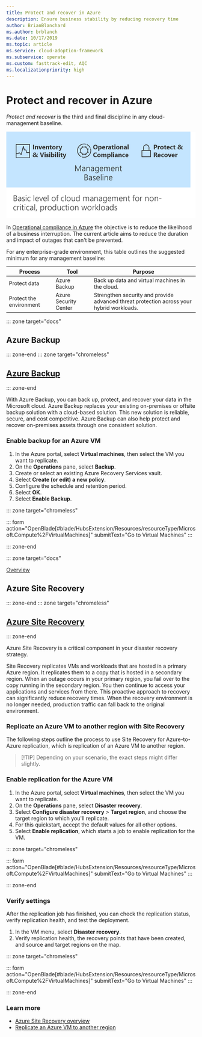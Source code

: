 ```yaml
---
title: Protect and recover in Azure
description: Ensure business stability by reducing recovery time
author: BrianBlanchard
ms.author: brblanch
ms.date: 10/17/2019
ms.topic: article
ms.service: cloud-adoption-framework
ms.subservice: operate
ms.custom: fasttrack-edit, AQC
ms.localizationpriority: high
---
```


# Protect and recover in Azure

_Protect and recover_ is the third and final discipline in any cloud-management baseline.

![Cloud Management Baseline](../../_images/manage/management-baseline.png)

In [Operational compliance in Azure](./operational-compliance.md) the objective is to reduce the likelihood of a business interruption. The current article aims to reduce the duration and impact of outages that can't be prevented.

For any enterprise-grade environment, this table outlines the suggested minimum for any management baseline:

|Process  |Tool  |Purpose  |
|---------|---------|---------|
|Protect data|Azure Backup|Back up data and virtual machines in the cloud.|
|Protect the environment|Azure Security Center|Strengthen security and provide advanced threat protection across your hybrid workloads.|

::: zone target="docs"

## Azure Backup

::: zone-end
::: zone target="chromeless"

## [Azure Backup](#tab/UpdbackupateManagement)

::: zone-end

With Azure Backup, you can back up, protect, and recover your data in the Microsoft cloud. Azure Backup replaces your existing on-premises or offsite backup solution with a cloud-based solution. This new solution is reliable, secure, and cost competitive. Azure Backup can also help protect and recover on-premises assets through one consistent solution.

### Enable backup for an Azure VM

1. In the Azure portal, select **Virtual machines**, then select the VM you want to replicate.
1. On the **Operations** pane, select **Backup**.
1. Create or select an existing Azure Recovery Services vault.
1. Select **Create (or edit) a new policy**.
1. Configure the schedule and retention period.
1. Select **OK**.
1. Select **Enable Backup**.

::: zone target="chromeless"

::: form action="OpenBlade[#blade/HubsExtension/Resources/resourceType/Microsoft.Compute%2FVirtualMachines]" submitText="Go to Virtual Machines" :::

::: zone-end

::: zone target="docs"

[Overview](https://docs.microsoft.com/azure/backup/backup-introduction-to-azure-backup)

## Azure Site Recovery

::: zone-end
::: zone target="chromeless"

## [Azure Site Recovery](#tab/siterecovery)

::: zone-end

Azure Site Recovery is a critical component in your disaster recovery strategy.

Site Recovery replicates VMs and workloads that are hosted in a primary Azure region. It replicates them to a copy that is hosted in a secondary region. When an outage occurs in your primary region, you fail over to the copy running in the secondary region. You then continue to access your applications and services from there. This proactive approach to recovery can significantly reduce recovery times. When the recovery environment is no longer needed, production traffic can fall back to the original environment.

### Replicate an Azure VM to another region with Site Recovery

The following steps outline the process to use Site Recovery for Azure-to-Azure replication, which is replication of an Azure VM to another region.
>
> [!TIP]
> Depending on your scenario, the exact steps might differ slightly.
>

### Enable replication for the Azure VM

1. In the Azure portal, select **Virtual machines**, then select the VM you want to replicate.
1. On the **Operations** pane, select **Disaster recovery**.
1. Select **Configure disaster recovery** > **Target region**, and choose the target region to which you'll replicate.
1. For this quickstart, accept the default values for all other options.
1. Select **Enable replication**, which starts a job to enable replication for the VM.

::: zone target="chromeless"

::: form action="OpenBlade[#blade/HubsExtension/Resources/resourceType/Microsoft.Compute%2FVirtualMachines]" submitText="Go to Virtual Machines" :::

::: zone-end

### Verify settings

After the replication job has finished, you can check the replication status, verify replication health, and test the deployment.

1. In the VM menu, select **Disaster recovery**.
1. Verify replication health, the recovery points that have been created, and source and target regions on the map.

::: zone target="chromeless"

::: form action="OpenBlade[#blade/HubsExtension/Resources/resourceType/Microsoft.Compute%2FVirtualMachines]" submitText="Go to Virtual Machines" :::

::: zone-end

### Learn more

- [Azure Site Recovery overview](https://docs.microsoft.com/azure/site-recovery/site-recovery-overview)
- [Replicate an Azure VM to another region](https://docs.microsoft.com/azure/site-recovery/azure-to-azure-quickstart)
